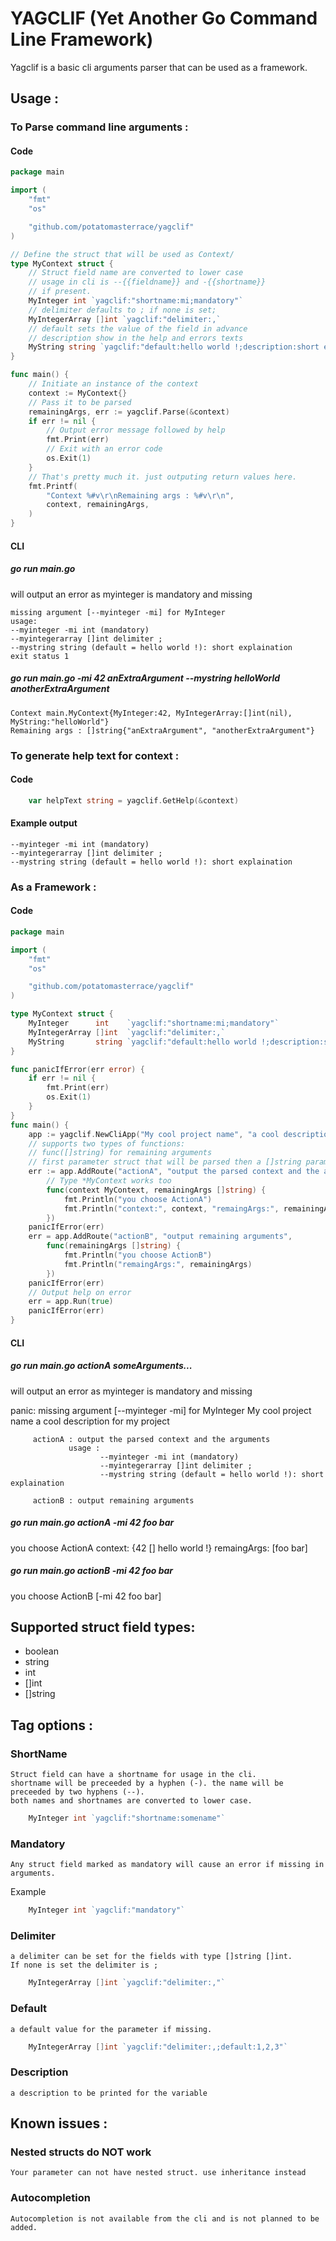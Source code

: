# YAGCLIF (Yet Another Go Command Line Framework)
Yagclif is a basic cli arguments parser that can be used as a framework.

## Usage :
### To Parse command line arguments :
#### Code 
```Go
package main

import (
	"fmt"
	"os"

	"github.com/potatomasterrace/yagclif"
)

// Define the struct that will be used as Context/
type MyContext struct {
	// Struct field name are converted to lower case
	// usage in cli is --{{fieldname}} and -{{shortname}}
	// if present.
	MyInteger int `yagclif:"shortname:mi;mandatory"`
	// delimiter defaults to ; if none is set;
	MyIntegerArray []int `yagclif:"delimiter:,`
	// default sets the value of the field in advance
	// description show in the help and errors texts
	MyString string `yagclif:"default:hello world !;description:short explaination"`
}

func main() {
	// Initiate an instance of the context
	context := MyContext{}
	// Pass it to be parsed
	remainingArgs, err := yagclif.Parse(&context)
	if err != nil {
		// Output error message followed by help
		fmt.Print(err)
		// Exit with an error code
		os.Exit(1)
	}
	// That's pretty much it. just outputing return values here.
	fmt.Printf(
		"Context %#v\r\nRemaining args : %#v\r\n",
		context, remainingArgs,
	)
}

```
#### CLI 
##### go run main.go 
will output an error as myinteger is mandatory and missing

    missing argument [--myinteger -mi] for MyInteger
    usage:
    --myinteger -mi int (mandatory)
    --myintegerarray []int delimiter ;
    --mystring string (default = hello world !): short explaination
    exit status 1
##### go run main.go -mi 42 anExtraArgument --mystring helloWorld anotherExtraArgument
    Context main.MyContext{MyInteger:42, MyIntegerArray:[]int(nil), MyString:"helloWorld"}
    Remaining args : []string{"anExtraArgument", "anotherExtraArgument"}
### To generate help text for context :
#### Code
```Go
    var helpText string = yagclif.GetHelp(&context)
```
#### Example output
    --myinteger -mi int (mandatory)
    --myintegerarray []int delimiter ;
    --mystring string (default = hello world !): short explaination
### As a Framework :
#### Code 
```Go
package main

import (
	"fmt"
	"os"

	"github.com/potatomasterrace/yagclif"
)

type MyContext struct {
	MyInteger      int    `yagclif:"shortname:mi;mandatory"`
	MyIntegerArray []int  `yagclif:"delimiter:,`
	MyString       string `yagclif:"default:hello world !;description:short explaination"`
}

func panicIfError(err error) {
	if err != nil {
		fmt.Print(err)
		os.Exit(1)
	}
}
func main() {
	app := yagclif.NewCliApp("My cool project name", "a cool description for my project")
	// supports two types of functions:
	// func([]string) for remaining arguments
	// first parameter struct that will be parsed then a []string parameter for remaining arguments
	err := app.AddRoute("actionA", "output the parsed context and the arguments",
		// Type *MyContext works too
		func(context MyContext, remainingArgs []string) {
			fmt.Println("you choose ActionA")
			fmt.Println("context:", context, "remaingArgs:", remainingArgs)
		})
	panicIfError(err)
	err = app.AddRoute("actionB", "output remaining arguments",
		func(remainingArgs []string) {
			fmt.Println("you choose ActionB")
			fmt.Println("remaingArgs:", remainingArgs)
		})
	panicIfError(err)
	// Output help on error
	err = app.Run(true)
	panicIfError(err)
}

```
#### CLI
##### go run main.go actionA someArguments...
will output an error as myinteger is mandatory and missing

panic: missing argument [--myinteger -mi] for MyInteger
My cool project name
a cool description for my project

         actionA : output the parsed context and the arguments
                 usage :
                        --myinteger -mi int (mandatory)
                        --myintegerarray []int delimiter ;
                        --mystring string (default = hello world !): short explaination

         actionB : output remaining arguments
##### go run main.go actionA -mi 42 foo bar
you choose ActionA
context: {42 [] hello world !} remaingArgs: [foo bar]
##### go run main.go actionB -mi 42 foo bar
you choose ActionB
[-mi 42 foo bar]
## Supported struct field types:
* boolean
* string 
* int 
* []int
* []string
## Tag options :
### ShortName
    Struct field can have a shortname for usage in the cli. 
    shortname will be preceeded by a hyphen (-). the name will be preceeded by two hyphens (--).
    both names and shortnames are converted to lower case.
```Go
    MyInteger int `yagclif:"shortname:somename"`
```
### Mandatory
    Any struct field marked as mandatory will cause an error if missing in arguments.
Example
```Go
    MyInteger int `yagclif:"mandatory"`
```
### Delimiter 
    a delimiter can be set for the fields with type []string []int.
    If none is set the delimiter is ;
```Go
    MyIntegerArray []int `yagclif:"delimiter:,"`
```
### Default
    a default value for the parameter if missing.
```Go
    MyIntegerArray []int `yagclif:"delimiter:,;default:1,2,3"`
```
### Description
    a description to be printed for the variable

## Known issues :
### Nested structs do NOT work
    Your parameter can not have nested struct. use inheritance instead
### Autocompletion
    Autocompletion is not available from the cli and is not planned to be added.
